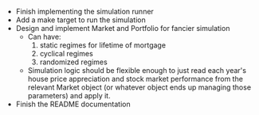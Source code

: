 - Finish implementing the simulation runner
- Add a make target to run the simulation
- Design and implement Market and Portfolio for fancier simulation
    - Can have:
        1. static regimes for lifetime of mortgage
        2. cyclical regimes
        3. randomized regimes
    - Simulation logic should be flexible enough to just read each year's house price appreciation and stock market performance from the relevant Market object (or whatever object ends up managing those parameters) and apply it.
- Finish the README documentation 